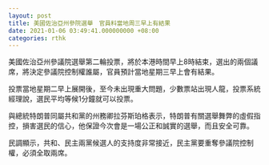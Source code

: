 ```yaml
---
layout: post
title: 美國佐治亞州參院選舉　官員料當地周三早上有結果
date: 2021-01-06 03:49:41.000000000 +08:00
categories: rthk
---
```


美國佐治亞州參議院選舉第二輪投票，將於本港時間早上8時結束，選出的兩個議席，將決定參議院控制權誰屬，官員預計當地星期三早上會有結果。

投票當地星期二早上展開後，至今未出現重大問題，少數票站出現人龍，投票系統經理說，選民平均等候1分鐘就可以投票。

與總統特朗普同屬共和黨的州務卿拉芬斯珀格表示，特朗普有關選舉舞弊的虛假指控，損害選民的信心，他保證今次會是一場公正和誠實的選舉，而且安全可靠。

民調顯示，共和、民主兩黨候選人的支持度非常接近，民主黨要重奪參議院控制權，必須全取兩席。
